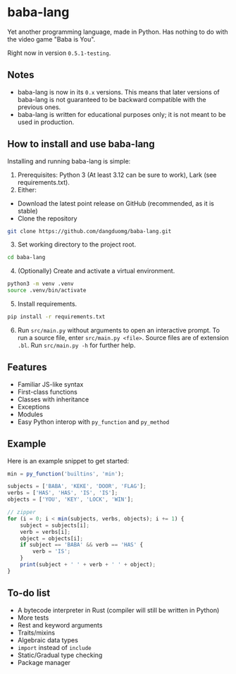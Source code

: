 # baba-lang

Yet another programming language, made in Python. Has nothing to do with the video game "Baba is You".

Right now in version `0.5.1-testing`.

## Notes

- baba-lang is now in its `0.x` versions. This means that later versions of baba-lang is not guaranteed to be backward compatible with the previous ones.
- baba-lang is written for educational purposes only; it is not meant to be used in production.

## How to install and use baba-lang

Installing and running baba-lang is simple:
1. Prerequisites: Python 3 (At least 3.12 can be sure to work), Lark (see requirements.txt).
2. Either:
* Download the latest point release on GitHub (recommended, as it is stable)
* Clone the repository
```sh
git clone https://github.com/dangduomg/baba-lang.git
```
3. Set working directory to the project root.
```sh
cd baba-lang
```
4. (Optionally) Create and activate a virtual environment.
```sh
python3 -m venv .venv
source .venv/bin/activate
```
5. Install requirements.
```sh
pip install -r requirements.txt
```
6. Run `src/main.py` without arguments to open an interactive prompt. To run a source file, enter `src/main.py <file>`. Source files are of extension `.bl`. Run `src/main.py -h` for further help.

## Features
- Familiar JS-like syntax
- First-class functions
- Classes with inheritance
- Exceptions
- Modules
- Easy Python interop with `py_function` and `py_method`

## Example
Here is an example snippet to get started:
```js
min = py_function('builtins', 'min');

subjects = ['BABA', 'KEKE', 'DOOR', 'FLAG'];
verbs = ['HAS', 'HAS', 'IS', 'IS'];
objects = ['YOU', 'KEY', 'LOCK', 'WIN'];

// zipper
for (i = 0; i < min(subjects, verbs, objects); i += 1) {
    subject = subjects[i];
    verb = verbs[i];
    object = objects[i];
    if subject == 'BABA' && verb == 'HAS' {
        verb = 'IS';
    }
    print(subject + ' ' + verb + ' ' + object);
}
```

## To-do list
- A bytecode interpreter in Rust (compiler will still be written in Python)
- More tests
- Rest and keyword arguments
- Traits/mixins
- Algebraic data types
- `import` instead of `include`
- Static/Gradual type checking
- Package manager
